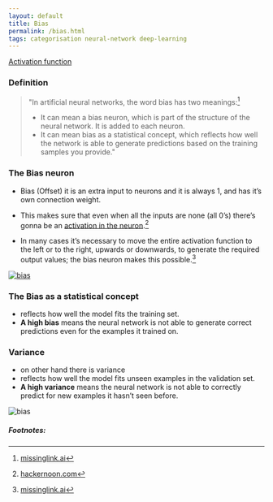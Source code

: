 ```yaml
---
layout: default
title: Bias
permalink: /bias.html
tags: categorisation neural-network deep-learning
---
```


[Activation function]({{site.url}}{{site.prod}}/activation-function.html)

### Definition

> "In artificial neural networks, the word bias has two meanings:[^1]
>   
>  - It can mean a bias neuron, which is part of the structure of the neural network. It is added to each neuron.
>  - It can mean bias as a statistical concept, which reflects how well the network is able to generate predictions 
>  based on the training samples you provide."


### The Bias neuron

- Bias (Offset) it is an extra input to neurons and it is always 1, and has it’s own connection weight. 
- This makes sure that even when all the inputs are none (all 0’s) there’s gonna be an [activation in the neuron]({{site.url}}{{site.prod}}/activation-function.html).[^2]

- In many cases it’s necessary to move the entire activation function to 
 the left or to the right, upwards or downwards, to generate the required output values; 
 the bias neuron makes this possible.[^1]
 
[![bias]({{site.url}}{{site.prod}}/assets/images/bias.png)](https://missinglink.ai/guides/neural-network-concepts/complete-guide-artificial-neural-networks/)

 
### The Bias as a statistical concept

- reflects how well the model fits the training set. 
- **A high bias** means the neural network is not able to generate correct predictions even for the examples it trained on.
 
### Variance

- on other hand there is variance
- reflects how well the model fits unseen examples in the validation set.  
- **A high variance** means the neural network is not able to correctly predict for new examples it hasn’t seen before. 


![bias]({{site.url}}{{site.prod}}/assets/images/bias-variance.png)

##### Footnotes:

[^1]: [missinglink.ai](https://missinglink.ai/guides/neural-network-concepts/complete-guide-artificial-neural-networks/)
[^2]: [hackernoon.com](https://hackernoon.com/everything-you-need-to-know-about-neural-networks-8988c3ee4491)

